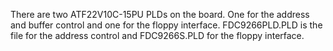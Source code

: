 There are two ATF22V10C-15PU PLDs on the board. One for the address and buffer control and one for the floppy interface. FDC9266PLD.PLD is the file for the address control and FDC9266S.PLD for the floppy interface.
